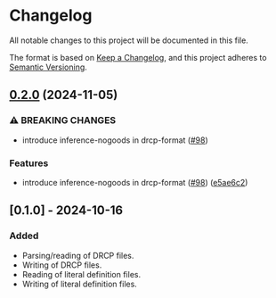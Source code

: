 # Changelog

All notable changes to this project will be documented in this file.

The format is based on [Keep a Changelog](https://keepachangelog.com/en/1.1.0/),
and this project adheres to [Semantic Versioning](https://semver.org/spec/v2.0.0.html).

## [0.2.0](https://github.com/ConSol-Lab/Pumpkin/compare/drcp-format-v0.1.0...drcp-format-v0.2.0) (2024-11-05)


### ⚠ BREAKING CHANGES

* introduce inference-nogoods in drcp-format ([#98](https://github.com/ConSol-Lab/Pumpkin/issues/98))

### Features

* introduce inference-nogoods in drcp-format ([#98](https://github.com/ConSol-Lab/Pumpkin/issues/98)) ([e5ae6c2](https://github.com/ConSol-Lab/Pumpkin/commit/e5ae6c25ac6d9e5407d3b1ed963c20ef25e88d18))

## [0.1.0] - 2024-10-16

### Added

- Parsing/reading of DRCP files.
- Writing of DRCP files.
- Reading of literal definition files.
- Writing of literal definition files.
